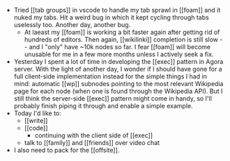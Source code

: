 
- Tried [[tab groups]] in vscode to handle my tab sprawl in [[foam]] and it nuked my tabs. Hit a weird bug in which it kept cycling through tabs uselessly too. Another day, another bug.
  - At laeast my [[foam]] is working a bit faster again after getting rid of hundreds of editors. Then again, [[wikilinki]] completion is still slow -- and I "only" have ~10k nodes so far. I fear [[foam]] will become unusable for me in a few more months unless I actively seek a fix.
- Yesterday I spent a lot of time in developing the [[exec]] pattern in Agora server. With the light of another day, I wonder if I should have gone for a full client-side implementation instead for the simple things I had in mind: automatic [[wp]] subnodes pointing to the most relevant Wikipedia page for each node (when one is found through the Wikipedia API). But I still think the server-side [[exec]] pattern might come in handy, so I'll probably finish piping it through and enable a simple example.
- Today I'd like to:
  - [[write]]
  - [[code]]
    - continuing with the client side of [[exec]]
  - talk to [[family]] and [[friends]] over video chat
- I also need to pack for the [[offsite]].